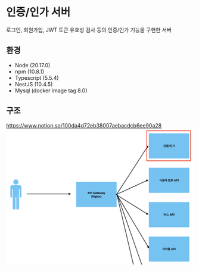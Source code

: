 # 인증/인가 서버

로그인, 회원가입, JWT 토큰 유효성 검사 등의 인증/인가 기능을 구현한 서버

## 환경

-   Node (20.17.0)
-   npm (10.8.1)
-   Typescript (5.5.4)
-   NestJS (10.4.5)
-   Mysql (docker image tag 8.0)

## 구조

https://www.notion.so/100da4d72eb38007aebacdcb6ee90a28
<img src="./architecture.png">
